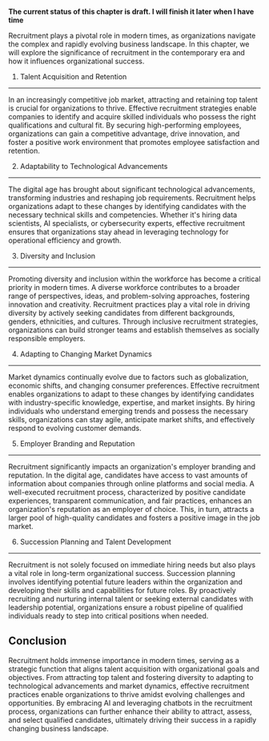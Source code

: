 **The current status of this chapter is draft. I will finish it later when I have time**

Recruitment plays a pivotal role in modern times, as organizations navigate the complex and rapidly evolving business landscape. In this chapter, we will explore the significance of recruitment in the contemporary era and how it influences organizational success.

1. Talent Acquisition and Retention
-----------------------------------

In an increasingly competitive job market, attracting and retaining top talent is crucial for organizations to thrive. Effective recruitment strategies enable companies to identify and acquire skilled individuals who possess the right qualifications and cultural fit. By securing high-performing employees, organizations can gain a competitive advantage, drive innovation, and foster a positive work environment that promotes employee satisfaction and retention.

2. Adaptability to Technological Advancements
---------------------------------------------

The digital age has brought about significant technological advancements, transforming industries and reshaping job requirements. Recruitment helps organizations adapt to these changes by identifying candidates with the necessary technical skills and competencies. Whether it's hiring data scientists, AI specialists, or cybersecurity experts, effective recruitment ensures that organizations stay ahead in leveraging technology for operational efficiency and growth.

3. Diversity and Inclusion
--------------------------

Promoting diversity and inclusion within the workforce has become a critical priority in modern times. A diverse workforce contributes to a broader range of perspectives, ideas, and problem-solving approaches, fostering innovation and creativity. Recruitment practices play a vital role in driving diversity by actively seeking candidates from different backgrounds, genders, ethnicities, and cultures. Through inclusive recruitment strategies, organizations can build stronger teams and establish themselves as socially responsible employers.

4. Adapting to Changing Market Dynamics
---------------------------------------

Market dynamics continually evolve due to factors such as globalization, economic shifts, and changing consumer preferences. Effective recruitment enables organizations to adapt to these changes by identifying candidates with industry-specific knowledge, expertise, and market insights. By hiring individuals who understand emerging trends and possess the necessary skills, organizations can stay agile, anticipate market shifts, and effectively respond to evolving customer demands.

5. Employer Branding and Reputation
-----------------------------------

Recruitment significantly impacts an organization's employer branding and reputation. In the digital age, candidates have access to vast amounts of information about companies through online platforms and social media. A well-executed recruitment process, characterized by positive candidate experiences, transparent communication, and fair practices, enhances an organization's reputation as an employer of choice. This, in turn, attracts a larger pool of high-quality candidates and fosters a positive image in the job market.

6. Succession Planning and Talent Development
---------------------------------------------

Recruitment is not solely focused on immediate hiring needs but also plays a vital role in long-term organizational success. Succession planning involves identifying potential future leaders within the organization and developing their skills and capabilities for future roles. By proactively recruiting and nurturing internal talent or seeking external candidates with leadership potential, organizations ensure a robust pipeline of qualified individuals ready to step into critical positions when needed.

Conclusion
----------

Recruitment holds immense importance in modern times, serving as a strategic function that aligns talent acquisition with organizational goals and objectives. From attracting top talent and fostering diversity to adapting to technological advancements and market dynamics, effective recruitment practices enable organizations to thrive amidst evolving challenges and opportunities. By embracing AI and leveraging chatbots in the recruitment process, organizations can further enhance their ability to attract, assess, and select qualified candidates, ultimately driving their success in a rapidly changing business landscape.

